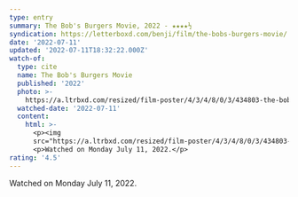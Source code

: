 ```yaml
---
type: entry
summary: The Bob's Burgers Movie, 2022 - ★★★★½
syndication: https://letterboxd.com/benji/film/the-bobs-burgers-movie/
date: '2022-07-11'
updated: '2022-07-11T18:32:22.000Z'
watch-of:
  type: cite
  name: The Bob's Burgers Movie
  published: '2022'
  photo: >-
    https://a.ltrbxd.com/resized/film-poster/4/3/4/8/0/3/434803-the-bob-s-burgers-movie-0-600-0-900-crop.jpg?v=57d25a8231
  watched-date: '2022-07-11'
  content:
    html: >-
      <p><img
      src="https://a.ltrbxd.com/resized/film-poster/4/3/4/8/0/3/434803-the-bob-s-burgers-movie-0-600-0-900-crop.jpg?v=57d25a8231"/></p>
      <p>Watched on Monday July 11, 2022.</p>
rating: '4.5'
---
```

Watched on Monday July 11, 2022.
